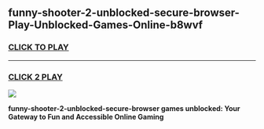 
## funny-shooter-2-unblocked-secure-browser-Play-Unblocked-Games-Online-b8wvf
<h3>
<a href="https://premium76.site?title=funny-shooter-2-unblocked-secure-browser&ref=24A">CLICK TO PLAY</a></h3>
<hr>

<h3>
<a href="https://premium76.site?title=funny-shooter-2-unblocked-secure-browser&ref=24A">CLICK 2 PLAY</a>
  
</h3>

<a href="https://premium76.site?title=funny-shooter-2-unblocked-secure-browser&ref=24A"><img src="https://clearcache.store/games.png"></a>


**funny-shooter-2-unblocked-secure-browser games unblocked: Your Gateway to Fun and Accessible Online Gaming**
